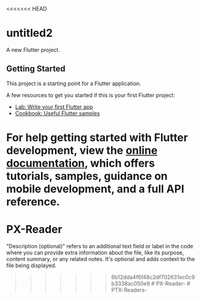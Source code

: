 <<<<<<< HEAD
# untitled2

A new Flutter project.

## Getting Started

This project is a starting point for a Flutter application.

A few resources to get you started if this is your first Flutter project:

- [Lab: Write your first Flutter app](https://docs.flutter.dev/get-started/codelab)
- [Cookbook: Useful Flutter samples](https://docs.flutter.dev/cookbook)

For help getting started with Flutter development, view the
[online documentation](https://docs.flutter.dev/), which offers tutorials,
samples, guidance on mobile development, and a full API reference.
=======
# PX-Reader
"Description (optional)" refers to an additional text field or label in the code where you can provide extra information about the file, like its purpose, content summary, or any related notes. It's optional and adds context to the file being displayed.
>>>>>>> 6b12dda4f6f48c2df702631ec0c9b3338ac050e9
#   P X - R e a d e r -  
 #   P T X - R e a d e r s -  
 